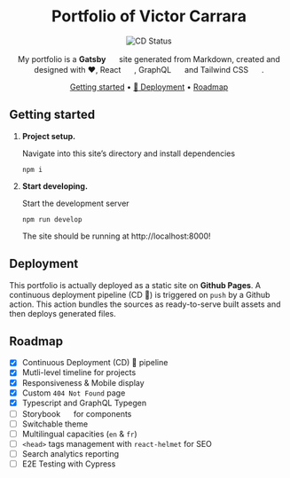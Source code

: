 <div align="center">

# Portfolio of Victor Carrara

![CD Status](https://github.com/vcarrara/portfolio3/actions/workflows/push.yml/badge.svg)

My portfolio is a **Gatsby** <img src="https://cdn.jsdelivr.net/gh/devicons/devicon/icons/gatsby/gatsby-plain.svg" width="16" />
site generated from Markdown, created and designed with ❤️, React <img src="https://cdn.jsdelivr.net/gh/devicons/devicon/icons/react/react-original.svg" width="16" />
, GraphQL <img src="https://cdn.jsdelivr.net/gh/devicons/devicon/icons/graphql/graphql-plain.svg" width="16" />
and Tailwind CSS <img src="https://cdn.jsdelivr.net/gh/devicons/devicon/icons/tailwindcss/tailwindcss-plain.svg" width="16" />
.

[Getting started](#getting-started) •
[🚀 Deployment](#deployment) •
[Roadmap](#roadmap)

</div>

## Getting started

1.  **Project setup.**

    Navigate into this site’s directory and install dependencies

    ```shell
    npm i
    ```

2.  **Start developing.**

    Start the development server

    ```shell
    npm run develop
    ```

    The site should be running at http://localhost:8000!

## Deployment

This portfolio is actually deployed as a static site on **Github Pages**. A continuous deployment pipeline (CD 🚀) is triggered on `push` by a Github action. This action bundles the sources as ready-to-serve built assets and then deploys generated files.

## Roadmap

- [x] Continuous Deployment (CD) 🚀 pipeline
- [x] Mutli-level timeline for projects
- [x] Responsiveness & Mobile display
- [x] Custom `404 Not Found` page
- [x] Typescript and GraphQL Typegen
- [ ] Storybook <img src="https://cdn.jsdelivr.net/gh/devicons/devicon/icons/storybook/storybook-original.svg" width="16" /> for components
- [ ] Switchable theme
- [ ] Multilingual capacities (`en` & `fr`)
- [ ] `<head>` tags management with `react-helmet` for SEO
- [ ] Search analytics reporting
- [ ] E2E Testing with Cypress